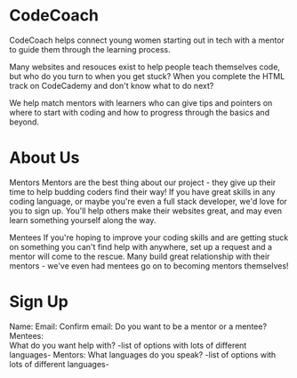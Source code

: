 # CodeCoach

CodeCoach helps connect young women starting out in tech with a mentor to guide them through the learning process. 

Many websites and resouces exist to help people teach themselves code, but who do you turn to when you get stuck? When you complete the HTML track on CodeCademy and don't know what to do next? 

We help match mentors with learners who can give tips and pointers on where to start with coding and how to progress through the basics and beyond.

# About Us
 

  Mentors
Mentors are the best thing about our project - they give up their time to help budding coders find their way! If you have great skills in any coding language, or maybe you're even a full stack developer, we'd love for you to sign up. You'll help others make their websites great, and may even learn something yourself along the way.

  Mentees
If you're hoping to improve your coding skills and are getting stuck on something you can't find help with anywhere, set up a request and a mentor will come to the rescue. Many build great relationship with their mentors - we've even had mentees go on to becoming mentors themselves!

# Sign Up

Name:
Email:
Confirm email:
Do you want to be a mentor or a mentee?
Mentees:  
  What do you want help with?
  -list of options with lots of different languages-
Mentors:
  What languages do you speak?
  -list of options with lots of different languages-
